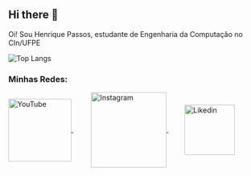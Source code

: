## Hi there 👋

Oi! Sou Henrique Passos, estudante de Engenharia da Computação no CIn/UFPE

![Top Langs](https://github-readme-stats.vercel.app/api/top-langs/?username=Henrique-apassos&layout=donut&theme=transparent)

### Minhas Redes:

<div>
    <a href="youtube.com/HenriquePassos">
         <img align="center" alt="YouTube" height="125" width="125" src="https://www.freeiconspng.com/uploads/hd-youtube-logo-png-transparent-background-20.png" />
     </a>
  &nbsp;&nbsp;&nbsp;&nbsp;&nbsp;&nbsp;&nbsp;&nbsp;
   <a href="https://www.instagram.com/henriquea_passos/">
        <img align="center" alt="Instagram" height="150" width="150" style="margin: 125px/;" src="https://static.vecteezy.com/system/resources/previews/018/930/692/original/instagram-logo-instagram-icon-transparent-free-png.png" />
    </a>
    &nbsp;&nbsp;&nbsp;&nbsp;&nbsp;&nbsp;&nbsp;
    <a href="https://www.linkedin.com/in/henriquea-passos/">
        <img align="center" alt="Likedin" height="100" width="100" style="margin: 125px/;" src="https://logospng.org/download/linkedin/logo-linkedin-icon-4096.png"/>
    </a>
 </div>

<!--
**Henrique-apassos/Henrique-apassos** is a ✨ _special_ ✨ repository because its `README.md` (this file) appears on your GitHub profile.

Here are some ideas to get you started:

- 🔭 I’m currently working on ...
- 🌱 I’m currently learning ...
- 👯 I’m looking to collaborate on ...
- 🤔 I’m looking for help with ...
- 💬 Ask me about ...
- 📫 How to reach me: ...
- 😄 Pronouns: ...
- ⚡ Fun fact: ...
-->
